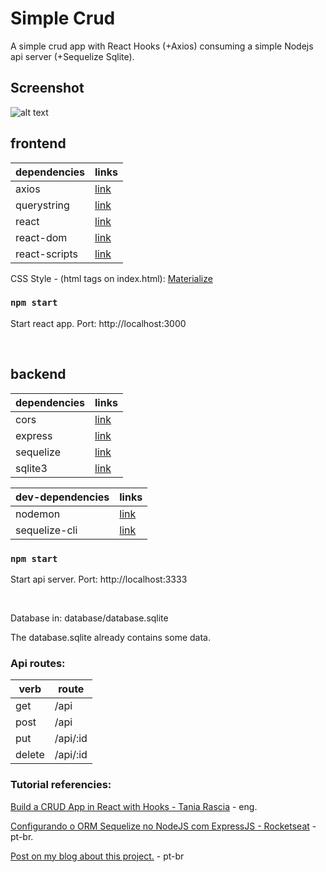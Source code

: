 # Simple Crud
A simple crud app with React Hooks (+Axios) consuming a simple Nodejs api server (+Sequelize Sqlite).

## Screenshot
![alt text](https://github.com/arturguitelar/simple-crud-react-nodejs/blob/master/simple-crud-app-screenshot-frontend.png)

## frontend

| dependencies | links |
| ------ | ----- |
| axios | [link](https://github.com/axios/axios#readme) |
| querystring | [link](https://github.com/sindresorhus/query-string#readme) |
| react | [link](https://reactjs.org/) |
| react-dom | [link](https://reactjs.org/docs/react-dom.html) |
| react-scripts | [link](https://github.com/facebook/create-react-app#readme) |

CSS Style - (html tags on index.html): [Materialize](https://materializecss.com/)

### `npm start`
Start react app.
Port: http://localhost:3000

<br>

## backend

| dependencies | links |
| ------ | ----- |
| cors | [link](https://github.com/expressjs/cors#readme) |
| express | [link](https://expressjs.com/) |
| sequelize | [link](https://sequelize.org/) |
| sqlite3 | [link](https://github.com/mapbox/node-sqlite3) |

| dev-dependencies | links |
| ------ | ----- |
| nodemon | [link](https://nodemon.io/) |
| sequelize-cli | [link](https://github.com/sequelize/cli#readme) |

### `npm start`
Start api server.
Port: http://localhost:3333

<br>

Database in: database/database.sqlite

The database.sqlite already contains some data.

### Api routes:

| verb | route |
| ------ | ------ |
| get | /api |
| post | /api |
| put | /api/:id |
| delete | /api/:id |

### Tutorial referencies:

[Build a CRUD App in React with Hooks - Tania Rascia](https://www.taniarascia.com/crud-app-in-react-with-hooks/) - eng.

[Configurando o ORM Sequelize no NodeJS com ExpressJS - Rocketseat](https://blog.rocketseat.com.br/nodejs-express-sequelize/) - pt-br.

[Post on my blog about this project.](https://arturkilldragon.wordpress.com/2019/08/25/crud-simples-com-react-consumindo-api-em-nodejs/) - pt-br

